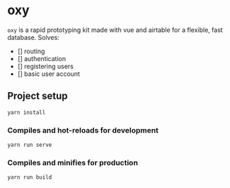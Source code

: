 # oxy
`oxy` is a rapid prototyping kit made with vue and airtable for a flexible, fast database.
Solves:
- [] routing
- [] authentication
- [] registering users
- [] basic user account

## Project setup
```
yarn install
```

### Compiles and hot-reloads for development
```
yarn run serve
```

### Compiles and minifies for production
```
yarn run build
```
